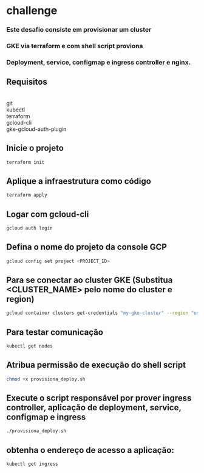 # challenge

### Este desafio consiste em provisionar um cluster
### GKE via terraform e com shell script proviona 
### Deployment, service, configmap e ingress controller e nginx.

## Requisitos


</br>git
</br>kubectl
</br>terraform
</br>gcloud-cli
</br>gke-gcloud-auth-plugin

## Inicie o projeto
```bash
terraform init
```

## Aplique a infraestrutura como código
```bash
terraform apply
```

## Logar com gcloud-cli
```bash
gcloud auth login
```

## Defina o nome do projeto da console GCP
```bash
gcloud config set project <PROJECT_ID>
```

## Para se conectar ao cluster GKE (Substitua <CLUSTER_NAME> pelo nome do cluster e region)
```bash
gcloud container clusters get-credentials "my-gke-cluster" --region "us-central1"
```

## Para testar comunicação 
```bash
kubectl get nodes
```

## Atribua permissão de execução do shell script
```bash
chmod +x provisiona_deploy.sh
```

## Execute o script responsável por prover ingress controller, aplicação de deployment, service, configmap e ingress
```bash
./provisiona_deploy.sh
```


## obtenha o endereço de acesso a aplicação:
```bash
kubectl get ingress 
```
